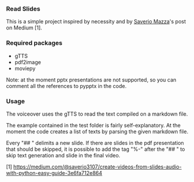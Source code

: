 ### Read Slides
This is a simple project inspired by necessity and by [Saverio Mazza](https://medium.com/@saverio3107?source=post_page-----3e6fa712e864--------------------------------)'s post on Medium [1].

### Required packages
 - gTTS
 - pdf2image
 - moviepy

Note: at the moment pptx presentations are not supported, so you can comment all the references to pypptx in the code.

### Usage
The voiceover uses the gTTS to read the text compiled on a markdown file. 

The example contained in the test folder is fairly self-explanatory. At the moment the code creates a list of texts by
parsing the given markdown file. 

Every "## " delimits a new slide. If there are slides in the pdf presentation that
should be skipped, it is possible to add the tag "%-" after the "## " to skip text generation and slide in the final video. 

[1] https://medium.com/@saverio3107/create-videos-from-slides-audio-with-python-easy-guide-3e6fa712e864